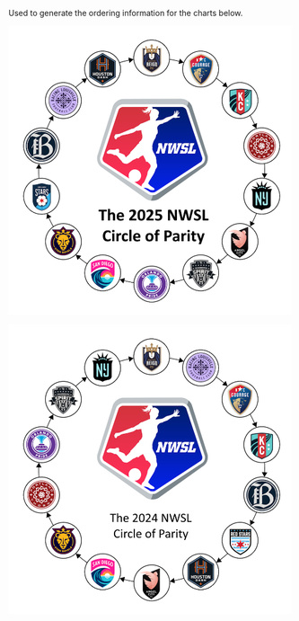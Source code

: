 Used to generate the ordering information for the charts below.

![A set of evenly spaced circles distributed around a circle. Each has an NWSL team logo and an arrow pointing to a team they have beaten in the regular season. The center has the NWSL league logo and the text "The 2025 NWSL Circle of Parity". The order is as follows: BAY -> LOU -> HOU -> SEA -> NC -> KC -> POR -> NJY -> LA -> WAS -> ORL -> SD -> UTA -> CHI -> BAY](CircleOfParity2025.png)


![A set of evenly spaced circles distributed around a circle. Each has an NWSL team logo and an arrow pointing to a team they have beaten in the regular season. The order is as follows: BAY -> CHI -> HOU -> LA -> SD -> UTA -> POR -> ORL -> WAS -> NJY -> SEA -> LOU -> NC -> KC -> BAY](CircleOfParity2024.png)
